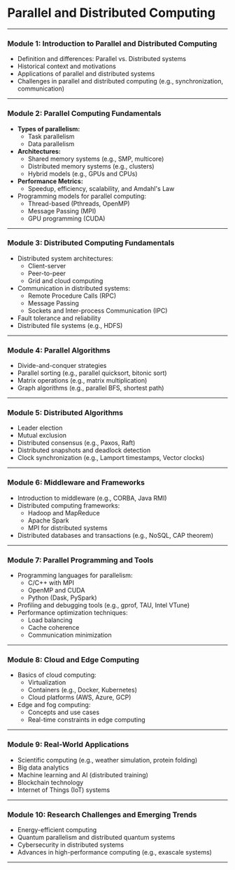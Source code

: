 # Parallel and Distributed Computing

---

### **Module 1: Introduction to Parallel and Distributed Computing**
- Definition and differences: Parallel vs. Distributed systems
- Historical context and motivations
- Applications of parallel and distributed systems
- Challenges in parallel and distributed computing (e.g., synchronization, communication)

---

### **Module 2: Parallel Computing Fundamentals**
- **Types of parallelism:**
  - Task parallelism
  - Data parallelism
- **Architectures:**
  - Shared memory systems (e.g., SMP, multicore)
  - Distributed memory systems (e.g., clusters)
  - Hybrid models (e.g., GPUs and CPUs)
- **Performance Metrics:**
  - Speedup, efficiency, scalability, and Amdahl's Law
- Programming models for parallel computing:
  - Thread-based (Pthreads, OpenMP)
  - Message Passing (MPI)
  - GPU programming (CUDA)

---

### **Module 3: Distributed Computing Fundamentals**
- Distributed system architectures:
  - Client-server
  - Peer-to-peer
  - Grid and cloud computing
- Communication in distributed systems:
  - Remote Procedure Calls (RPC)
  - Message Passing
  - Sockets and Inter-process Communication (IPC)
- Fault tolerance and reliability
- Distributed file systems (e.g., HDFS)

---

### **Module 4: Parallel Algorithms**
- Divide-and-conquer strategies
- Parallel sorting (e.g., parallel quicksort, bitonic sort)
- Matrix operations (e.g., matrix multiplication)
- Graph algorithms (e.g., parallel BFS, shortest path)

---

### **Module 5: Distributed Algorithms**
- Leader election
- Mutual exclusion
- Distributed consensus (e.g., Paxos, Raft)
- Distributed snapshots and deadlock detection
- Clock synchronization (e.g., Lamport timestamps, Vector clocks)

---

### **Module 6: Middleware and Frameworks**
- Introduction to middleware (e.g., CORBA, Java RMI)
- Distributed computing frameworks:
  - Hadoop and MapReduce
  - Apache Spark
  - MPI for distributed systems
- Distributed databases and transactions (e.g., NoSQL, CAP theorem)

---

### **Module 7: Parallel Programming and Tools**
- Programming languages for parallelism:
  - C/C++ with MPI
  - OpenMP and CUDA
  - Python (Dask, PySpark)
- Profiling and debugging tools (e.g., gprof, TAU, Intel VTune)
- Performance optimization techniques:
  - Load balancing
  - Cache coherence
  - Communication minimization

---

### **Module 8: Cloud and Edge Computing**
- Basics of cloud computing:
  - Virtualization
  - Containers (e.g., Docker, Kubernetes)
  - Cloud platforms (AWS, Azure, GCP)
- Edge and fog computing:
  - Concepts and use cases
  - Real-time constraints in edge computing

---

### **Module 9: Real-World Applications**
- Scientific computing (e.g., weather simulation, protein folding)
- Big data analytics
- Machine learning and AI (distributed training)
- Blockchain technology
- Internet of Things (IoT) systems

---

### **Module 10: Research Challenges and Emerging Trends**
- Energy-efficient computing
- Quantum parallelism and distributed quantum systems
- Cybersecurity in distributed systems
- Advances in high-performance computing (e.g., exascale systems)

---
